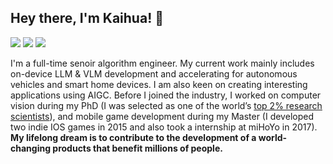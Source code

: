## Hey there, I'm Kaihua! 👋

[![](https://img.shields.io/badge/Homepage-blue?&style=flat-square&logo=googlechrome&logoColor=white)](https://kaihuatang.github.io/)
[![](https://img.shields.io/badge/Google%20Scholar-%234285F4.svg?&style=flat-square&logo=google-scholar&logoColor=white)](https://scholar.google.com.hk/citations?user=WuO1sSkAAAAJ&hl=en)
[![](https://img.shields.io/github/stars/yaoyao-liu?style=flat-square&logo=github&label=Github%20Stars&labelColor=gray&color=gray)](https://github.com/KaihuaTang)

I'm a full-time senoir algorithm engineer. My current work mainly includes on-device LLM & VLM development and accelerating for autonomous vehicles and smart home devices. I am also keen on creating interesting applications using AIGC. Before I joined the industry, I worked on computer vision during my PhD (I was selected as one of the world’s [top 2% research scientists](https://topresearcherslist.com/Home/Search?AuthFull=tang%2C+kaihua)), and mobile game development during my Master (I developed two indie IOS games in 2015 and also took a internship at miHoYo in 2017). **My lifelong dream is to contribute to the development of a world-changing products that benefit millions of people.**

